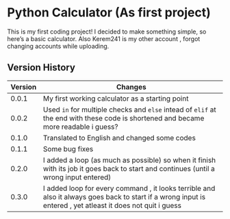 # Python Calculator (As first project)

This is my first coding project! I decided to make something simple, so here’s a basic calculator.
Also Kerem241 is my other account , forgot changing accounts while uploading.

## Version History

| Version | Changes |
|---------|---------|
| 0.0.1 | My first working calculator as a starting point |
| 0.0.2 | Used `in` for multiple checks and `else` intead of `elif` at the end with these code is shortened and became more readable i guess? |
| 0.1.0 | Translated to English and changed some codes |
| 0.1.1 | Some bug fixes |
| 0.2.0 | I added a loop (as much as possible) so when it finish with its job it goes back to start and continues (until a wrong input entered) |
| 0.3.0 | I added loop for every command , it looks terrible and also it always goes back to start if a wrong input is entered , yet atleast it does not quit i guess |
